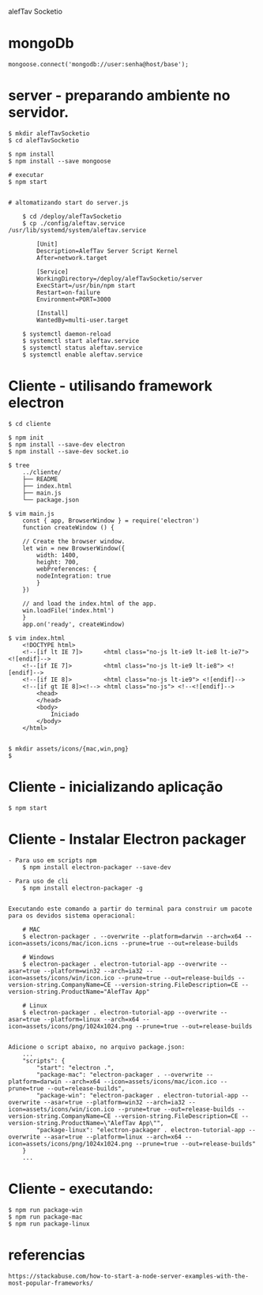 alefTav Socketio  

# mongoDb

    mongoose.connect('mongodb://user:senha@host/base');


# server - preparando ambiente no servidor.

    $ mkdir alefTavSocketio
    $ cd alefTavSocketio

    $ npm install 
    $ npm install --save mongoose

    # executar
    $ npm start


    # altomatizando start do server.js

        $ cd /deploy/alefTavSocketio
        $ cp ./config/aleftav.service /usr/lib/systemd/system/aleftav.service

            [Unit]
            Description=AlefTav Server Script Kernel
            After=network.target

            [Service]
            WorkingDirectory=/deploy/alefTavSocketio/server
            ExecStart=/usr/bin/npm start
            Restart=on-failure
            Environment=PORT=3000

            [Install]
            WantedBy=multi-user.target

        $ systemctl daemon-reload
        $ systemctl start aleftav.service
        $ systemctl status aleftav.service
        $ systemctl enable aleftav.service



# Cliente - utilisando framework electron

    $ cd cliente

    $ npm init
    $ npm install --save-dev electron
    $ npm install --save-dev socket.io

    $ tree
        ../cliente/
        ├── README
        ├── index.html
        ├── main.js
        └── package.json

    $ vim main.js
        const { app, BrowserWindow } = require('electron')
        function createWindow () {

        // Create the browser window.
        let win = new BrowserWindow({
            width: 1400,
            height: 700,
            webPreferences: {
            nodeIntegration: true
            }
        })

        // and load the index.html of the app.
        win.loadFile('index.html')
        }
        app.on('ready', createWindow)    

    $ vim index.html
        <!DOCTYPE html>
        <!--[if lt IE 7]>      <html class="no-js lt-ie9 lt-ie8 lt-ie7"> <![endif]-->
        <!--[if IE 7]>         <html class="no-js lt-ie9 lt-ie8"> <![endif]-->
        <!--[if IE 8]>         <html class="no-js lt-ie9"> <![endif]-->
        <!--[if gt IE 8]><!--> <html class="no-js"> <!--<![endif]-->
            <head>
            </head>
            <body>
                Iniciado
            </body>
        </html>


    $ mkdir assets/icons/{mac,win,png}
    $ 


# Cliente - inicializando aplicação

    $ npm start



# Cliente - Instalar Electron packager

    - Para uso em scripts npm
        $ npm install electron-packager --save-dev
    
    - Para uso de cli
        $ npm install electron-packager -g


    Executando este comando a partir do terminal para construir um pacote para os devidos sistema operacional:

        # MAC
        $ electron-packager . --overwrite --platform=darwin --arch=x64 --icon=assets/icons/mac/icon.icns --prune=true --out=release-builds

        # Windows
        $ electron-packager . electron-tutorial-app --overwrite --asar=true --platform=win32 --arch=ia32 --icon=assets/icons/win/icon.ico --prune=true --out=release-builds --version-string.CompanyName=CE --version-string.FileDescription=CE --version-string.ProductName="AlefTav App"

        # Linux
        $ electron-packager . electron-tutorial-app --overwrite --asar=true --platform=linux --arch=x64 --icon=assets/icons/png/1024x1024.png --prune=true --out=release-builds


    Adicione o script abaixo, no arquivo package.json:
        ...
        "scripts": {
            "start": "electron .",
            "package-mac": "electron-packager . --overwrite --platform=darwin --arch=x64 --icon=assets/icons/mac/icon.ico --prune=true --out=release-builds",
            "package-win": "electron-packager . electron-tutorial-app --overwrite --asar=true --platform=win32 --arch=ia32 --icon=assets/icons/win/icon.ico --prune=true --out=release-builds --version-string.CompanyName=CE --version-string.FileDescription=CE --version-string.ProductName=\"AlefTav App\"",    
            "package-linux": "electron-packager . electron-tutorial-app --overwrite --asar=true --platform=linux --arch=x64 --icon=assets/icons/png/1024x1024.png --prune=true --out=release-builds"
        }
        ...

# Cliente - executando:

    $ npm run package-win
    $ npm run package-mac
    $ npm run package-linux



# referencias
    https://stackabuse.com/how-to-start-a-node-server-examples-with-the-most-popular-frameworks/